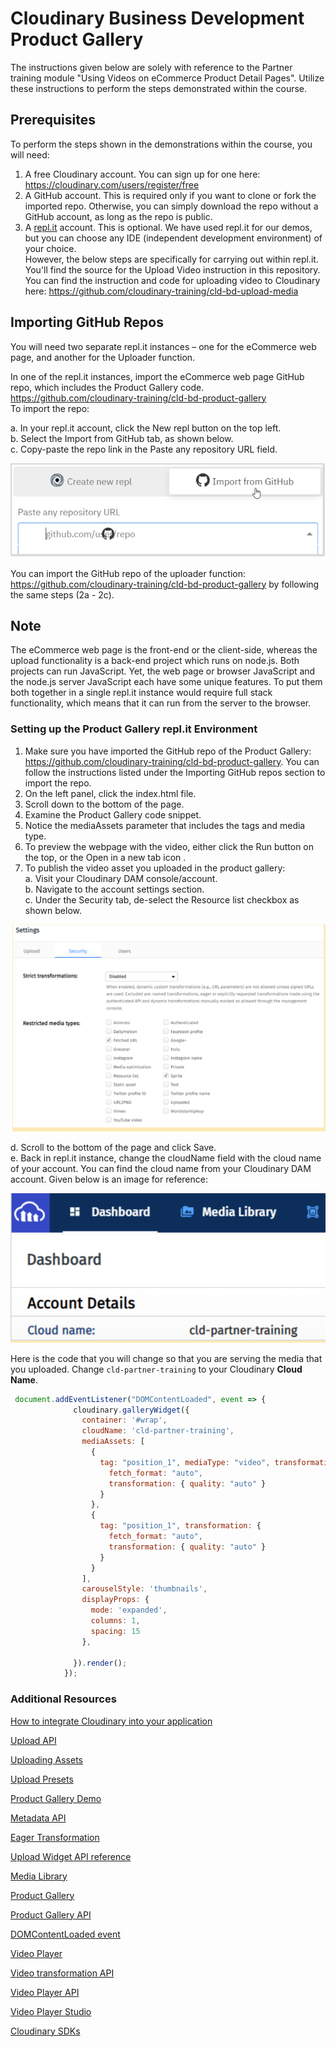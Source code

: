 # Cloudinary Business Development Product Gallery

The instructions given below are solely with reference to the Partner training module "Using Videos on eCommerce Product Detail Pages".
Utilize these instructions to perform the steps demonstrated within the course.

## Prerequisites 

To perform the steps shown in the demonstrations within the course, you will need:  

1. A free Cloudinary account. You can sign up for one here: https://cloudinary.com/users/register/free
2. A GitHub account. This is required only if you want to clone or fork the imported repo. Otherwise, you can simply download the repo without a GitHub account, as long as the repo is public.
3. A [repl.it](https://repli.it) account. This is optional. We have used repl.it for our demos, but you can choose any IDE (independent development environment) of your choice.   
However, the below steps are specifically for carrying out within repl.it.    
You'll find the source for the Upload Video instruction in this repository.  You can find the instruction and code for uploading video to Cloudinary here: https://github.com/cloudinary-training/cld-bd-upload-media

##  Importing GitHub Repos   
You will need two separate repl.it instances – one for the eCommerce web page, and another for the Uploader function.   

In one of the repl.it instances, import the eCommerce web page GitHub repo, which includes the Product Gallery code. https://github.com/cloudinary-training/cld-bd-product-gallery  
To import the repo:    

a. In your repl.it account, click the New repl button on the top left.    
b. Select the Import from GitHub tab, as shown below.    
c. Copy-paste the repo link in the Paste any repository URL field.   

![Import from GitHub](./images/github-import.png)

You can import the GitHub repo of the uploader function: https://github.com/cloudinary-training/cld-bd-product-gallery by following the same steps (2a - 2c).  

## Note
The eCommerce web page is the front-end or the client-side, whereas the upload functionality is a back-end project which runs on node.js. Both projects can run JavaScript. Yet, the web page or browser JavaScript and the node.js server JavaScript each have some unique features. To put them both together in a single repl.it instance would require full stack functionality, which means that it can run from the server to the browser. 


### Setting up the Product Gallery repl.it Environment
1. Make sure you have imported the GitHub repo of the Product Gallery: https://github.com/cloudinary-training/cld-bd-product-gallery. You can follow the instructions listed under the Importing GitHub repos section to import the repo.
2. On the left panel, click the index.html file.
3. Scroll down to the bottom of the page.
4. Examine the Product Gallery code snippet.
5. Notice the mediaAssets parameter that includes the tags and media type.
6. To preview the webpage with the video, either click the Run button on the top, or the Open in a new tab icon . 
7. To publish the video asset you uploaded in the product gallery:  
a. Visit your Cloudinary DAM console/account.  
b. Navigate to the account settings section.  
c. Under the Security tab, de-select the Resource list checkbox as shown below.  

![Resource list](./images/resource-list.png)  

d. Scroll to the bottom of the page and click Save.  
e. Back in repl.it instance, change the cloudName field with the cloud name of your account. You can find the cloud name from your Cloudinary DAM account. Given below is an image for reference:

![Cloud name in dashboard](./images/cloud-name.png)

Here is the code that you will change so that you are serving the media that you uploaded.  Change `cld-partner-training` to your Cloudinary **Cloud Name**.

```JavaScript
 document.addEventListener("DOMContentLoaded", event => {
              cloudinary.galleryWidget({
                container: '#wrap',
                cloudName: 'cld-partner-training',
                mediaAssets: [
                  {
                    tag: "position_1", mediaType: "video", transformation: {
                      fetch_format: "auto",
                      transformation: { quality: "auto" }
                    }
                  },
                  {
                    tag: "position_1", transformation: {
                      fetch_format: "auto",
                      transformation: { quality: "auto" }
                    } 
                  }
                ],
                carouselStyle: 'thumbnails',
                displayProps: {
                  mode: 'expanded',
                  columns: 1,
                  spacing: 15
                },

              }).render();
            });
```

### Additional Resources

[How to integrate Cloudinary into your application](https://cloudinary.com/documentation/how_to_integrate_cloudinary) 

[Upload API](https://cloudinary.com/documentation/image_upload_api_reference) 

[Uploading Assets](https://cloudinary.com/documentation/upload_images)  

[Upload Presets](https://cloudinary.com/documentation/upload_presets)  

[Product Gallery Demo](https://demo.cloudinary.com/product-gallery/)  

[Metadata API](https://cloudinary.com/documentation/metadata_api)  

[Eager Transformation](https://cloudinary.com/documentation/transformations_on_upload#eager_transformations)  

[Upload Widget API reference](https://cloudinary.com/documentation/upload_widget_reference) 

[Media Library](https://cloudinary.com/documentation/media_library_widget)  

[Product Gallery](https://cloudinary.com/documentation/product_gallery)  

[Product Gallery API](https://cloudinary.com/documentation/product_gallery_reference)  

[DOMContentLoaded event](https://developer.mozilla.org/en-US/docs/Web/API/Window/DOMContentLoaded_event)  

[Video Player](https://cloudinary.com/documentation/cloudinary_video_player)  

[Video transformation API](https://cloudinary.com/documentation/video_transformation_reference)  

[Video Player API](https://cloudinary.com/documentation/video_player_api_reference)  

[Video Player Studio](https://studio.cloudinary.com/)  

[Cloudinary SDKs](https://cloudinary.com/documentation/cloudinary_sdks)








